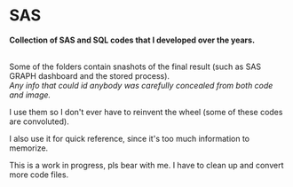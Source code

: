 # SAS
**Collection of SAS and SQL codes that I developed over the years.**<br>

<br>Some of the folders contain snashots of the final result (such as SAS GRAPH dashboard and the stored process).
<br><i>Any info that could id anybody was carefully concealed from both code and image.</i>

I use them so I don't ever have to reinvent the wheel (some of these codes are convoluted).

I also use it for quick reference, since it's too much information to memorize.

This is a work in progress, pls bear with me. I have to clean up and convert more code files.
